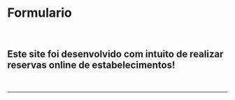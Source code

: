 # Formulario

<br>

<h2> Este site foi desenvolvido com intuito de realizar reservas online de estabelecimentos!</h2>
<br>

---
